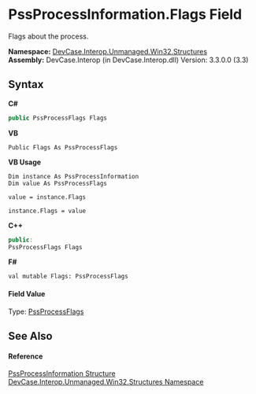# PssProcessInformation.Flags Field
 

Flags about the process.

**Namespace:**&nbsp;<a href="N_DevCase_Interop_Unmanaged_Win32_Structures">DevCase.Interop.Unmanaged.Win32.Structures</a><br />**Assembly:**&nbsp;DevCase.Interop (in DevCase.Interop.dll) Version: 3.3.0.0 (3.3)

## Syntax

**C#**<br />
``` C#
public PssProcessFlags Flags
```

**VB**<br />
``` VB
Public Flags As PssProcessFlags
```

**VB Usage**<br />
``` VB Usage
Dim instance As PssProcessInformation
Dim value As PssProcessFlags

value = instance.Flags

instance.Flags = value
```

**C++**<br />
``` C++
public:
PssProcessFlags Flags
```

**F#**<br />
``` F#
val mutable Flags: PssProcessFlags
```


#### Field Value
Type: <a href="T_DevCase_Interop_Unmanaged_Win32_Enums_PssProcessFlags">PssProcessFlags</a>

## See Also


#### Reference
<a href="T_DevCase_Interop_Unmanaged_Win32_Structures_PssProcessInformation">PssProcessInformation Structure</a><br /><a href="N_DevCase_Interop_Unmanaged_Win32_Structures">DevCase.Interop.Unmanaged.Win32.Structures Namespace</a><br />
